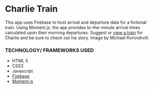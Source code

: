 # Charlie Train

This app uses Firebase to host arrival and departure data for a fictional train. Using Moment.js, the app provides to-the-minute arrival times calculated upon their morning departures. Suggest or [view a train](https://jawilmer.github.io/CharlieTrain/) for Charlie and be sure to check out his story.  Image by Michael Kvrivishvili.

### TECHNOLOGY/ FRAMEWORKS USED ###
+ HTML 5
+ CSS3
+ Javascript
+ [Firebase](https://firebase.google.com/)
+ [Moment.js](https://momentjs.com/)

